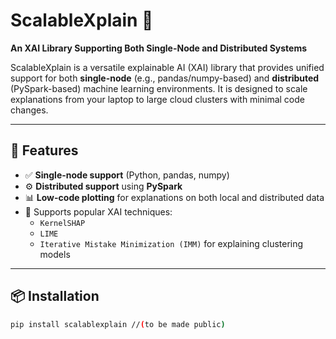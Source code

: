 # ScalableXplain 🚀  
**An XAI Library Supporting Both Single-Node and Distributed Systems**

ScalableXplain is a versatile explainable AI (XAI) library that provides unified support for both **single-node** (e.g., pandas/numpy-based) and **distributed** (PySpark-based) machine learning environments. It is designed to scale explanations from your laptop to large cloud clusters with minimal code changes.

---

## 🔧 Features

- ✅ **Single-node support** (Python, pandas, numpy)
- ⚙️ **Distributed support** using **PySpark**
- 📊 **Low-code plotting** for explanations on both local and distributed data
- 🧠 Supports popular XAI techniques:
  - `KernelSHAP`
  - `LIME`
  - `Iterative Mistake Minimization (IMM)` for explaining clustering models

---

## 📦 Installation

```bash
pip install scalablexplain //(to be made public)
